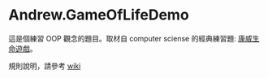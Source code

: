 # Andrew.GameOfLifeDemo

這是個練習 OOP 觀念的題目。取材自 computer sciense 的經典練習題: [康威生命遊戲](https://zh.wikipedia.org/wiki/%E5%BA%B7%E5%A8%81%E7%94%9F%E5%91%BD%E6%B8%B8%E6%88%8F)。

規則說明，請參考 [wiki](https://github.com/andrew0928/Andrew.GameOfLifeDemo/wiki)

